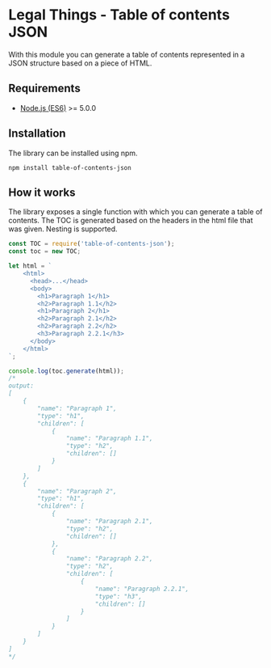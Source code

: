 Legal Things - Table of contents JSON
==================

With this module you can generate a table of contents represented in a JSON structure based on a piece of HTML.

## Requirements

- [Node.js (ES6)](https://nodejs.org) >= 5.0.0

## Installation

The library can be installed using npm.

    npm install table-of-contents-json

## How it works
The library exposes a single function with which you can generate a table of contents.
The TOC is generated based on the headers in the html file that was given. Nesting is supported.

```javascript
const TOC = require('table-of-contents-json');
const toc = new TOC;

let html = `
    <html>
      <head>...</head>
      <body>
        <h1>Paragraph 1</h1>
        <h2>Paragraph 1.1</h2>
        <h1>Paragraph 2</h1>
        <h2>Paragraph 2.1</h2>
        <h2>Paragraph 2.2</h2>
        <h3>Paragraph 2.2.1</h3>
      </body>
    </html>
`;

console.log(toc.generate(html));
/* 
output:
[
    {
        "name": "Paragraph 1",
        "type": "h1",
        "children": [
            {
                "name": "Paragraph 1.1",
                "type": "h2",
                "children": []
            }
        ]
    },
    {
        "name": "Paragraph 2",
        "type": "h1",
        "children": [
            {
                "name": "Paragraph 2.1",
                "type": "h2",
                "children": []
            },
            {
                "name": "Paragraph 2.2",
                "type": "h2",
                "children": [
                    {
                        "name": "Paragraph 2.2.1",
                        "type": "h3",
                        "children": []
                    }
                ]
            }
        ]
    }
]
*/
```